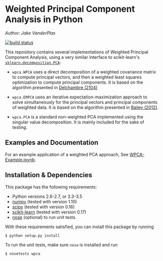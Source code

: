 # Weighted Principal Component Analysis in Python

*Author: Jake VanderPlas*

[![build status](http://img.shields.io/travis/jakevdp/wpca/master.svg?style=flat)](https://travis-ci.org/jakevdp/wpca)

This repository contains several implementations of Weighted Principal Component
Analysis, using a very similar interface to scikit-learn's
[``sklearn.decomposition.PCA``](http://scikit-learn.org/stable/modules/generated/sklearn.decomposition.PCA.html):

- ``wpca.WPCA`` uses a direct decomposition of a weighted covariance matrix to
  compute principal vectors, and then a weighted least squares optimization
  to compute principal components. It is based on the algorithm presented
  in [Delchambre (2104)](http://arxiv.org/abs/1412.4533)

- ``wpca.EMPCA`` uses an iterative expectation-maximization approach to solve
  simultaneously for the principal vectors and principal components of
  weighted data. It is based on the algorithm presented in
  [Bailey (2012)](http://arxiv.org/abs/1208.4122).

- ``wpca.PCA`` is a standard non-weighted PCA implemented using the singular
  value decomposition. It is mainly included for the sake of testing.

## Examples and Documentation

For an example application of a weighted PCA approach, See
[WPCA-Example.ipynb](WPCA-Example.ipynb).

## Installation & Dependencies

This package has the following requirements:

- Python versions 2.6-2.7, or 3.3-3.5
- [numpy](http://numpy.org/) (tested with version 1.10)
- [scipy](http://scipy.org/) (tested with version 0.16)
- [scikit-learn](http://scikit-learn.org/) (tested with version 0.17)
- [nose](http://nose.readthedocs.org/) (optional) to run unit tests.

With these requirements satisfied, you can install this package by running
```
$ python setup.py install
```
To run the unit tests, make sure ``nose`` is installed and run
```
$ nosetests wpca
```
